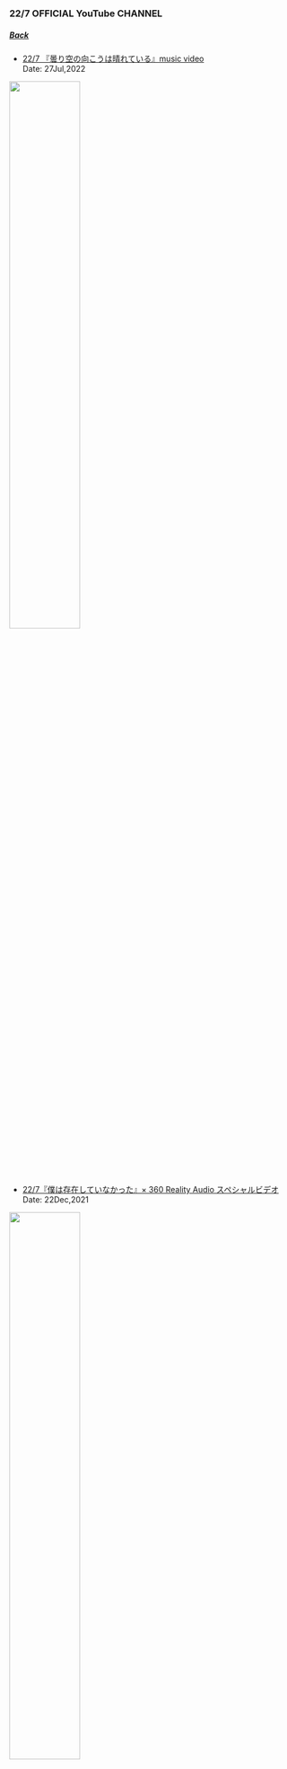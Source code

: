 ### 22/7 OFFICIAL YouTube CHANNEL
##### [Back](../YouTube_List.md)

- [22/7 『曇り空の向こうは晴れている』music video](20220727_Kumorizora_no_muko_wa_hareteiru_MV.md)<br>
Date: 27Jul,2022<br>
<img src="../../../Img/227OfficialYouTube/20220727_Kumorizora_no_muko_wa_hareteiru_MV.jpg" width="50%">

- [22/7『僕は存在していなかった』× 360 Reality Audio スペシャルビデオ](20211222_BokuwaSonzai_360RealityAudio.md)<br>
Date: 22Dec,2021<br>
<img src="../../../Img/227OfficialYouTube/20211222_BokuwaSonzai_360RealityAudio.jpg" width="50%">

- [22/7『とんぼの気持ち』夜公演＠Zepp DiverCity(TOKYO)（2021.07.22）](20211124_TomboNoKimochi_@ZeppDiverCityTOKYO.md)<br>
Date: 24Nov,2021<br>
<img src="../../../Img/227OfficialYouTube/20211124_TomboNoKimochi_@ZeppDiverCityTOKYO.jpg" width="50%">

- [22/7『ヒヤシンス』夜公演＠Zepp DiverCity(TOKYO)（2021.07.22）](20211122_Hyacinth_@ZeppDiverCityTOKYO.md)<br>
Date: 22Nov,2021<br>
<img src="../../../Img/227OfficialYouTube/20211122_Hyacinth_@ZeppDiverCityTOKYO.jpg" width="50%">

- [22/7 8thシングル『覚醒』music video](20211120_8thSG_Kakusei_MV.md)<br>
Date: 20Nov,2021<br>
<img src="../../../Img/227OfficialYouTube/20211120_8thSG_Kakusei_MV.jpg" width="50%">

- [かなえるPROJECT ～なごみんとオリジナルブランド「SHIROSAI」プロデュース～](20210923_KanaeruPROJECT_OriginalBrand.md)<br>
Date: 23Sep,2021<br>
<img src="../../../Img/227OfficialYouTube/20210923_KanaeruPROJECT_OriginalBrand.jpg" width="50%">

- [22/7『11という名の永遠の素数 Release Tour 2021』夜公演ダイジェスト＠Zepp DiverCity（2021.07.22）](20210831_1stALReleaseLive_EveningPerformance.md)<br>
Date: 31Aug,2021<br>
<img src="../../../Img/227OfficialYouTube/20210831_1stALReleaseLive_EveningPerformance.jpg" width="50%">

- [22/7『11という名の永遠の素数 Release Tour 2021』昼公演ダイジェスト＠Zepp DiverCity（2021.07.22）](20210830_1stALReleaseLive_DayPerformance.md)<br>
Date: 30Aug,2021<br>
<img src="../../../Img/227OfficialYouTube/20210830_1stALReleaseLive_DayPerformance.jpg" width="50%">

- [かなえるPROJECT ～あいなっちと双子コーデでバンジージャンプ～](20210822_KanaeruPROJECT_BungeeJumping.md)<br>
Date: 22Aug,2021<br>
<img src="../../../Img/227OfficialYouTube/20210822_KanaeruPROJECT_BungeeJumping.jpg" width="50%">

- [かなえるPROJECT ～みずはんとバカッコイイ動画を撮りたい～](20210821_KanaeruPROJECT_CoolVideo.md)<br>
Date: 21Aug,2021<br>
<img src="../../../Img/227OfficialYouTube/20210821_KanaeruPROJECT_CoolVideo.jpg" width="50%">

- [かなえるPROJECT ～うたちゃんと江ノ島で共通点探しの旅～](20210820_KanaeruPROJECT_Enoshima.md)<br>
Date: 20Aug,2021<br>
<img src="../../../Img/227OfficialYouTube/20210820_KanaeruPROJECT_Enoshima.jpg" width="50%">

- [かなえるPROJECT ～もえちゃんとドッグカフェで癒されたい～](20210819_KanaeruPROJECT_DogCafe.md)<br>
Date: 19Aug,2021<br>
<img src="../../../Img/227OfficialYouTube/20210819_KanaeruPROJECT_DogCafe.jpg" width="50%">

- [22/7 生放送の時間 vol.11～ナナオン夏の陣～](20210724_Namahousounjikan_Vol11.md)<br>
Date: 24Jul,2021<br>
<img src="../../../Img/227OfficialYouTube/20210724_Namahousounjikan_Vol11.jpg" width="50%">

- [22/7『タチツテトパワー』夜公演＠PACIFICO Yokohama（2021.02.28）](20210720_TachitsutetoPower_@PACIFICO_Yokohama.md)<br>
Date: 20Jul,2021<br>
<img src="../../../Img/227OfficialYouTube/20210720_TachitsutetoPower_@PACIFICO_Yokohama.jpg" width="50%">

- [超!A&G+『くらてん！～1stアルバム「11という名の永遠の素数」発売記念スペシャル～』](20210716_Kuraten_1stALRelease_Special.md)<br>
Date: 16Jul,2021<br>
<img src="../../../Img/227OfficialYouTube/20210716_Kuraten_1stALRelease_Special.jpg" width="50%">

- [22/7 紅組『雷鳴のDelay』夜公演＠PACIFICO Yokohama（2021.02.28）](20210715_RaimeinoDelay_@PACIFICO_Yokohama.md)<br>
Date: 15Jul,2021<br>
<img src="../../../Img/227OfficialYouTube/20210715_RaimeinoDelay_@PACIFICO_Yokohama.jpg" width="50%">

- [22/7 白組『キウイの主張』夜公演＠PACIFICO Yokohama（2021.02.28）](20210714_KiwinoShuchoShirogumi_@PACIFICO_Yokohama.md)<br>
Date: 14Jul,2021<br>
<img src="../../../Img/227OfficialYouTube/20210714_KiwinoShuchoShirogumi_@PACIFICO_Yokohama.jpg" width="50%">

- [22/7 復活定期公演「ナナニジライブ 2021」～あの日の彼女たち～ (2021.06.30)](20210707_NananijiLive_TheGirlsOfThatDay.md)<br>
Date: 7Jul,2021<br>
<img src="../../../Img/227OfficialYouTube/20210707_NananijiLive_TheGirlsOfThatDay.jpg" width="50%">

- [1stアルバム「11という名の永遠の素数」リリース記念イベント「復活定期公演“ナナニジライブ 2021”」](20210630_NananijiLive.md)<br>
Date: 30Jun,2021<br>
<img src="../../../Img/227OfficialYouTube/20210630_NananijiLive.jpg" width="50%">

- [22/7『ヒヤシンス』music video](20210628_Hyacinth_MV.md)<br>
Date: 28Jun,2021<br>
<img src="../../../Img/227OfficialYouTube/20210628_Hyacinth_MV.jpg" width="50%">

- [ナナオン初心者向け動画「22/7 学習の時間」 #2 ～お気に入りメンバーを育成しよう！～ 【22/7 音楽の時間】](20200925_Nanaon_Tutorial2.md)<br>
Date: 25Sep,2020<br>
<img src="../../../Img/227OfficialYouTube/20200925_Nanaon_Tutorial2.jpg" width="50%">

- [22/7 #せいゆうろうどくかい 「ねずみの嫁入り」](20200924_Seiyu_Rohoku_MarriageOfAMouse.md)<br>
Date: 24Sep,2020<br>
<img src="../../../Img/227OfficialYouTube/20200924_Seiyu_Rohoku_MarriageOfAMouse.jpg" width="50%">

- [22/7 晴れた日のベンチ「半チャーハン」・蛍光灯再生計画「タトゥー・ラブ」・気の抜けたサイダー「ソフトクリーム落としちゃった」 ～22/7 新ユニット 全曲視聴 ～](20200920_6thSingle_UnitSongs_Trial)<br>
Date: 20Sep,2020<br>
<img src="../../../Img/227OfficialYouTube/20200920_6thSingle_UnitSongs_Trial.jpg" width="50%">

- [22/7 #せいゆうろうどくかい 「手袋を買いに」](20200910_Seiyu_Rohoku_BuyGloves.md)<br>
Date: 10Sep,2020<br>
<img src="../../../Img/227OfficialYouTube/20200910_Seiyu_Rohoku_BuyGloves.jpg" width="50%">

- [ナナオン初心者向け動画「22/7 学習の時間」 #1 ～ナナオンを上達しよう！～ 【22/7 音楽の時間】](20200902_Nanaon_Tutorial1.md)<br>
Date: 2Sep,2020<br>
<img src="../../../Img/227OfficialYouTube/20200902_Nanaon_Tutorial1.jpg" width="50%">

- [22/7 生放送の時間 Vol.3 ～残暑見舞い申し上げます～](20200901_227Vol.3_Live.md)<br>
Date: 1Sep,2020<br>
<img src="../../../Img/227OfficialYouTube/20200901_227Vol.3_Live.jpg" width="50%">

- [22/7 #せいゆうろうどくかい 「文福茶がま」](20200820_Seiyu_Rohoku_BunfukuChagama.md)<br>
Date: 20Aug,2020<br>
<img src="../../../Img/227OfficialYouTube/20200820_Seiyu_Rohoku_BunfukuChagama.jpg" width="50%">

- [22/7 #せいゆうろうどくかい 「おおかみと七ひきのこどもやぎ」](20200806_Seiyu_Rohoku_Wolfn7Goats.md)<br>
Date: 6Aug,2020<br>
<img src="../../../Img/227OfficialYouTube/20200806_Seiyu_Rohoku_Wolfn7Goats.jpg" width="50%">

- [22/7 #せいゆうろうどくかい 「雨あがり」](20200723_Seiyu_Rohoku_Aftertherain.md)<br>
Date: 23Jul,2020<br>
<img src="../../../Img/227OfficialYouTube/20200723_Seiyu_Rohoku_Aftertherain.jpg" width="50%">

- [22/7 『風は吹いてるか？』dance video](20200722_dancevideo.md)<br>
Date: 22Jul,2020<br>
<img src="../../../Img/227OfficialYouTube/20200722_dancevideo.jpg" width="50%">

- [ナナニジ オンラインフェス2020](20200722_live.md)<br>
Date: 22Jul,2020<br>
<img src="../../../Img/227OfficialYouTube/20200722_YT_Live.jpg" width="50%">

- [22/7 5thシングル「ムズイ」発売記念スペシャル無観客ライブ（2020.2.27 Zepp Tokyo）ダイジェスト映像](20200630_Summary.md)<br>
Date: 30Jun,2020<br>
<img src="../../../Img/227OfficialYouTube/20200630_Summary.jpg" width="50%">